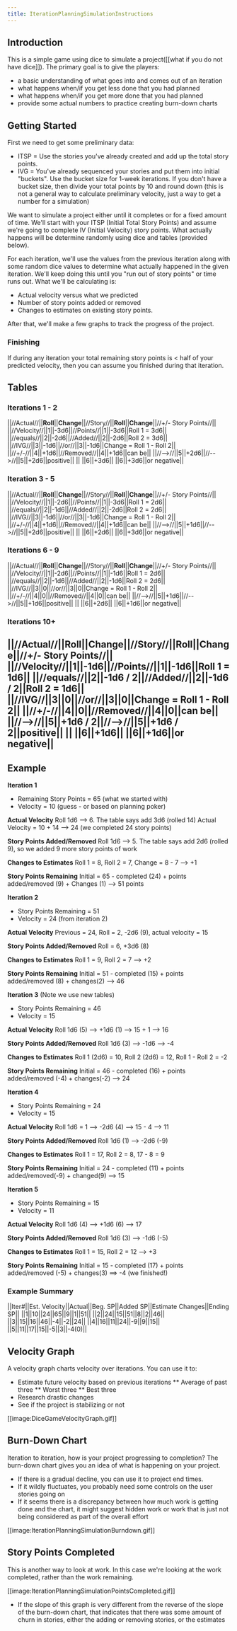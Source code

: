 ```yaml
---
title: IterationPlanningSimulationInstructions
---
```

## Introduction
This is a simple game using dice to simulate a project([[what if you do not have dice]]). The primary goal is to give the players:
* a basic understanding of what goes into and comes out of an iteration
* what happens when/if you get less done that you had planned
* what happens when/if you get more done that you had planned
* provide some actual numbers to practice creating burn-down charts

## Getting Started
First we need to get some preliminary data:
* ITSP = Use the stories you've already created and add up the total story points.
* IVG = You've already sequenced your stories and put them into initial "buckets". Use the bucket size for 1-week iterations. If you don't have a bucket size, then divide your total points by 10 and round down (this is not a general way to calculate preliminary velocity, just a way to get a number for a simulation)

We want to simulate a project either until it completes or for a fixed amount of time. We'll start with your ITSP (Initial Total Story Points) and assume we're going to complete IV (Initial Velocity) story points. What actually happens will be determine randomly using dice and tables (provided below).

For each iteration, we'll use the values from the previous iteration along with some random dice values to determine what actually happened in the given iteration. We'll keep doing this until you "run out of story points" or time runs out. What we'll be calculating is:
* Actual velocity versus what we predicted
* Number of story points added or removed
* Changes to estimates on existing story points.

After that, we'll make a few graphs to track the progress of the project.

### Finishing
If during any iteration your total remaining story points is < half of your predicted velocity, then you can assume you finished during that iteration.
 
## Tables
### Iterations 1 - 2
||//Actual//||**Roll**||**Change**||//Story//||**Roll**||**Change**||//+/- Story Points//||
||//Velocity//||1||-3d6||//Points//||1||-3d6||Roll 1 = 3d6||
||//equals//||2||-2d6||//Added//||2||-2d6||Roll 2 = 3d6||
||//IVG//||3||-1d6||//or//||3||-1d6||Change = Roll 1 - Roll 2||
||//+/-//||4||+1d6||//Removed//||4||+1d6||can be||
||//-->//||5||+2d6||//-->//||5||+2d6||positive||
|| ||6||+3d6|| ||6||+3d6||or negative||

### Iteration 3 - 5
||//Actual//||**Roll**||**Change**||//Story//||**Roll**||**Change**||//+/- Story Points//||
||//Velocity//||1||-2d6||//Points//||1||-3d6||Roll 1 = 2d6||
||//equals//||2||-1d6||//Added//||2||-2d6||Roll 2 = 2d6||
||//IVG//||3||-1d6||//or//||3||-1d6||Change = Roll 1 - Roll 2||
||//+/-//||4||+1d6||//Removed//||4||+1d6||can be||
||//-->//||5||+1d6||//-->//||5||+2d6||positive||
|| ||6||+2d6|| ||6||+3d6||or negative||

### Iterations 6 - 9
||//Actual//||**Roll**||**Change**||//Story//||**Roll**||**Change**||//+/- Story Points//||
||//Velocity//||1||-2d6||//Points//||1||-1d6||Roll 1 = 2d6||
||//equals//||2||-1d6||//Added//||2||-1d6||Roll 2 = 2d6||
||//IVG//||3||0||//or//||3||0||Change = Roll 1 - Roll 2||
||//+/-//||4||0||//Removed//||4||0||can be||
||//-->//||5||+1d6||//-->//||5||+1d6||positive||
|| ||6||+2d6|| ||6||+1d6||or negative||

### Iterations 10+
||//Actual//||**Roll**||**Change**||//Story//||**Roll**||**Change**||//+/- Story Points//||
||//Velocity//||1||-1d6||//Points//||1||-1d6||Roll 1 = 1d6||
||//equals//||2||-1d6 / 2||//Added//||2||-1d6 / 2||Roll 2 = 1d6||
||//IVG//||3||0||//or//||3||0||Change = Roll 1 - Roll 2||
||//+/-//||4||0||//Removed//||4||0||can be||
||//-->//||5||+1d6 / 2||//-->//||5||+1d6 / 2||positive||
|| ||6||+1d6|| ||6||+1d6||or negative||
----
## Example
**Iteration 1**
* Remaining Story Points = 65 (what we started with)
* Velocity = 10 (guess - or based on planning poker)

**Actual Velocity**
Roll 1d6 --> 6. The table says add 3d6 (rolled 14)
Actual Velocity = 10 + 14 --> 24 (we completed 24 story points)

**Story Points Added/Removed**
Roll 1d6 --> 5. The table says add 2d6 (rolled 9), so we added 9 more story points of work

**Changes to Estimates**
Roll 1 = 8, Roll 2 = 7, Change = 8 - 7 --> +1

**Story Points Remaining**
Initial = 65 - completed (24) + points added/removed (9) + Changes (1) --> 51 points

**Iteration 2**
* Story Points Remaining = 51
* Velocity = 24 (from iteration 2)

**Actual Velocity**
Previous = 24, Roll = 2, -2d6 (9), actual velocity = 15

**Story Points Added/Removed**
Roll = 6, +3d6 (8)

**Changes to Estimates**
Roll 1 = 9, Roll 2 = 7 --> +2

**Story Points Remaining**
Initial = 51 - completed (15) + points added/removed (8) + changes(2) --> 46

**Iteration 3**
(Note we use new tables)
* Story Points Remaining = 46
* Velocity = 15

**Actual Velocity**
Roll 1d6 (5) --> +1d6 (1) --> 15 + 1 --> 16

**Story Points Added/Removed**
Roll 1d6 (3) --> -1d6 --> -4

**Changes to Estimates**
Roll 1 (2d6) = 10, Roll 2 (2d6) = 12, Roll 1 - Roll 2 = -2

**Story Points Remaining**
Initial = 46 - completed (16) + points added/removed (-4) + changes(-2) --> 24

**Iteration 4**
* Story Points Remaining = 24
* Velocity = 15

**Actual Velocity**
Roll 1d6 = 1 --> -2d6 (4) --> 15 - 4 --> 11

**Story Points Added/Removed**
Roll 1d6 (1) --> -2d6 (-9)

**Changes to Estimates**
Roll 1 = 17, Roll 2 = 8, 17 - 8 = 9

**Story Points Remaining**
Initial = 24 - completed (11) + points added/removed(-9) + changed(9) --> 15

**Iteration 5**
* Story Points Remaining = 15
* Velocity = 11

**Actual Velocity**
Roll 1d6 (4) --> +1d6 (6) --> 17

**Story Points Added/Removed**
Roll 1d6 (3) --> -1d6 (-5)

**Changes to Estimates**
Roll 1 = 15, Roll 2 = 12 --> +3

**Story Points Remaining**
Initial = 15 - completed (17) + points added/removed (-5) + changes(3) ==> -4 (we finished!)

### Example Summary
||Iter#||Est. Velocity||Actual||Beg. SP||Added SP||Estimate Changes||Ending SP||
||1||10||24||65||9||1||51||
||2||24||15||51||8||2||46||
||3||15||16||46||-4||-2||24||
||4||16||11||24||-9||9||15||
||5||11||17||15||-5||3||-4(0)||

## Velocity Graph
A velocity graph charts velocity over iterations. You can use it to:
* Estimate future velocity based on previous iterations 
** Average of past three
** Worst three
** Best three
* Research drastic changes
* See if the project is stabilizing or not

[[image:DiceGameVelocityGraph.gif]]

## Burn-Down Chart
Iteration to iteration, how is your project progressing to completion? The burn-down chart gives you an idea of what is happening on your project.
* If there is a gradual decline, you can use it to project end times.
* If it wildly fluctuates, you probably need some controls on the user stories going on
* If it seems there is a discrepancy between how much work is getting done and the chart, it might suggest hidden work or work that is just not being considered as part of the overall effort

[[image:IterationPlanningSimulationBurndown.gif]]

## Story Points Completed
This is another way to look at work. In this case we're looking at the work completed, rather than the work remaining.

[[image:IterationPlanningSimulationPointsCompleted.gif]]
* If the slope of this graph is very different from the reverse of the slope of the burn-down chart, that indicates that there was some amount of churn in stories, either the adding or removing stories, or the estimates